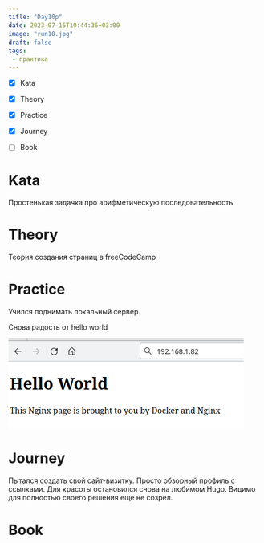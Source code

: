```yaml
---
title: "Day10p"
date: 2023-07-15T10:44:36+03:00
image: "run10.jpg"
draft: false
tags:
 - практика
---
```


- [X] Kata
- [x] Theory
- [x] Practice
- [x] Journey
- [ ] Book


# Kata

Простенькая задачка про арифметическую последовательность

# Theory

Теория создания страниц в freeCodeCamp

# Practice

Учился поднимать локальный сервер.

Снова радость от hello world

![](hw.png)

# Journey

Пытался создать свой сайт-визитку. Просто обзорный профиль с ссылками.
Для красоты остановился снова на любимом Hugo. Видимо для полностью своего решения еще не созрел.


# Book
